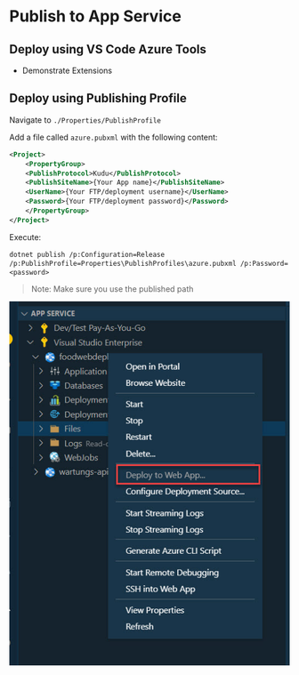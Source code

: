 # Publish to App Service

## Deploy using VS Code Azure Tools

- Demonstrate Extensions

## Deploy using Publishing Profile

Navigate to `./Properties/PublishProfile`

Add a file called `azure.pubxml` with the following content:

```xml
<Project>
    <PropertyGroup>
    <PublishProtocol>Kudu</PublishProtocol>
    <PublishSiteName>{Your App name}</PublishSiteName>
    <UserName>{Your FTP/deployment username}</UserName>
    <Password>{Your FTP/deployment password}</Password>
    </PropertyGroup>
</Project>
```

Execute:

```
dotnet publish /p:Configuration=Release /p:PublishProfile=Properties\PublishProfiles\azure.pubxml /p:Password=<password>
```

> Note: Make sure you use the published path

![deploy](_images/deploy-ext.jpg)
